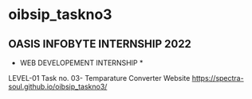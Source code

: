 # oibsip_taskno3

OASIS INFOBYTE INTERNSHIP 2022
------------------------------
* WEB DEVELOPEMENT INTERNSHIP *

LEVEL-01
Task no. 03- Temparature Converter Website
https://spectra-soul.github.io/oibsip_taskno3/

